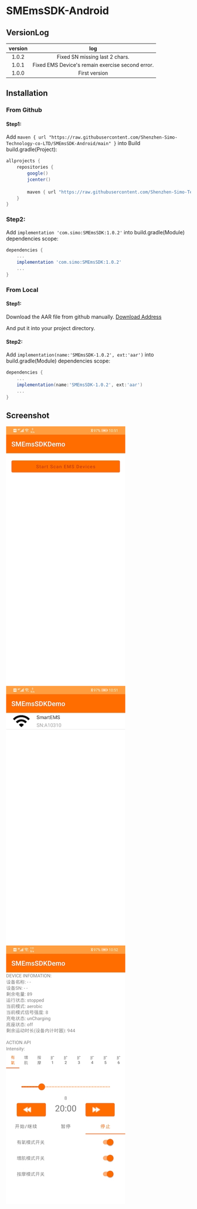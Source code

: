 # SMEmsSDK-Android

## VersionLog

|version|log|
|:-:|:-:|
|1.0.2| Fixed SN missing last 2 chars.|
|1.0.1| Fixed EMS Device's remain exercise second error.|
|1.0.0|First version|


## Installation

### From Github
#### Step1: 

Add `maven { url "https://raw.githubusercontent.com/Shenzhen-Simo-Technology-co-LTD/SMEmsSDK-Android/main" }` into Build build.gradle(Project):


```gradle
allprojects {
    repositories {
        google()
        jcenter()

        maven { url "https://raw.githubusercontent.com/Shenzhen-Simo-Technology-co-LTD/SMEmsSDK-Android/main" }
    }
}
```

### Step2:

Add `implementation 'com.simo:SMEmsSDK:1.0.2'` into build.gradle(Module) dependencies scope:

```gradle
dependencies {
	...
	implementation 'com.simo:SMEmsSDK:1.0.2'
	...
}
```

### From Local
#### Step1:
Download the AAR file from github manually.
[Download Address](https://github.com/Shenzhen-Simo-Technology-co-LTD/SMEmsSDK-Android/tree/main/com/simo/SMEmsSDK)

And put it into your project directory.

#### Step2:

Add `implementation(name:'SMEmsSDK-1.0.2', ext:'aar')` into build.gradle(Module) dependencies scope:

```gradle
dependencies {
	...
	implementation(name:'SMEmsSDK-1.0.2', ext:'aar')
	...
}
```


## Screenshot

![Demo1](images/demo1.jpg)
![Demo2](images/demo2.jpg)
![Demo3](images/demo3.jpg)